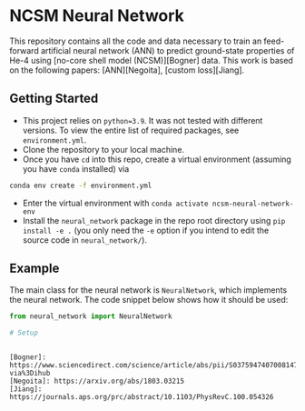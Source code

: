 # NCSM Neural Network

This repository contains all the code and data necessary to train an feed-forward artificial neural network (ANN) to predict ground-state properties of He-4 using [no-core shell model (NCSM)][Bogner] data.
This work is based on the following papers: [ANN][Negoita], [custom loss][Jiang].

## Getting Started

* This project relies on `python=3.9`. It was not tested with different versions.
  To view the entire list of required packages, see `environment.yml`.
* Clone the repository to your local machine.
* Once you have `cd` into this repo, create a virtual environment (assuming you have `conda` installed) via
```bash
conda env create -f environment.yml
```
* Enter the virtual environment with `conda activate ncsm-neural-network-env`
* Install the `neural_network` package in the repo root directory using `pip install -e .`
  (you only need the `-e` option if you intend to edit the source code in `neural_network/`).

## Example

The main class for the neural network is `NeuralNetwork`, which implements the neural network.
The code snippet below shows how it should be used:
```python
from neural_network import NeuralNetwork

# Setup
```

```

[Bogner]: https://www.sciencedirect.com/science/article/abs/pii/S0375947407008147?via%3Dihub
[Negoita]: https://arxiv.org/abs/1803.03215
[Jiang]: https://journals.aps.org/prc/abstract/10.1103/PhysRevC.100.054326
